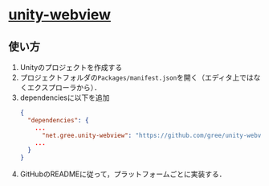 # [unity-webview](https://github.com/gree/unity-webview/tree/de540e922510a134291ace77462debfc7a3355d3)

## 使い方
1. Unityのプロジェクトを作成する
2. プロジェクトフォルダの`Packages/manifest.json`を開く（エディタ上ではなくエクスプローラから）．
3. dependenciesに以下を追加
     ```json
     {
       "dependencies": {
         ...
           "net.gree.unity-webview": "https://github.com/gree/unity-webview.git?path=/dist/package",
         ...
       }
     }
     ```
4. GitHubのREADMEに従って，プラットフォームごとに実装する．




